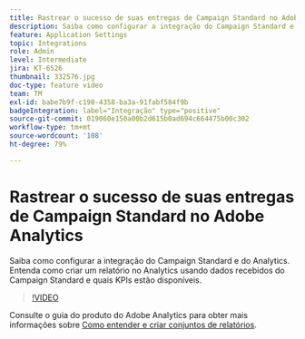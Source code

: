 ```yaml
---
title: Rastrear o sucesso de suas entregas de Campaign Standard no Adobe Analytics
description: Saiba como configurar a integração do Campaign Standard e do Analytics. Entenda como criar um relatório no Analytics usando dados recebidos do Campaign Standard e quais KPIs estão disponíveis.
feature: Application Settings
topic: Integrations
role: Admin
level: Intermediate
jira: KT-6526
thumbnail: 332576.jpg
doc-type: feature video
team: TM
exl-id: babe7b9f-c198-4358-ba3a-91fabf584f9b
badgeIntegration: label="Integração" type="positive"
source-git-commit: 019060e150a00b2d615b0ad694c664475b00c302
workflow-type: tm+mt
source-wordcount: '108'
ht-degree: 79%

---
```


# Rastrear o sucesso de suas entregas de Campaign Standard no Adobe Analytics

Saiba como configurar a integração do Campaign Standard e do Analytics. Entenda como criar um relatório no Analytics usando dados recebidos do Campaign Standard e quais KPIs estão disponíveis.

>[!VIDEO](https://video.tv.adobe.com/v/332576/?quality=12&learn=on)

Consulte o guia do produto do Adobe Analytics para obter mais informações sobre [Como entender e criar conjuntos de relatórios](https://experienceleague.adobe.com/docs/analytics-learn/tutorials/intro-to-analytics/analytics-basics/understanding-and-creating-report-suites.html?lang=pt-BR#intro-to-analytics).
